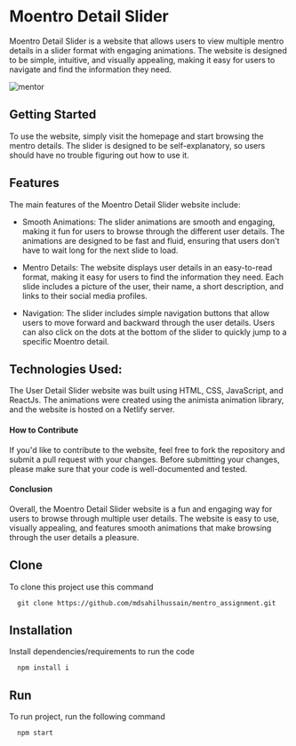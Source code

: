 # Moentro Detail Slider

Moentro Detail Slider is a website that allows users to view multiple mentro details in a slider format with engaging animations. The website is designed to be simple, intuitive, and visually appealing, making it easy for users to navigate and find the information they need.

![mentor](https://user-images.githubusercontent.com/70509500/224298366-85f06a04-165d-4183-9241-a91312d87af9.gif)

## Getting Started

To use the website, simply visit the homepage and start browsing the mentro details. The slider is designed to be self-explanatory, so users should have no trouble figuring out how to use it.

## Features

The main features of the Moentro Detail Slider website include:

- Smooth Animations:
  The slider animations are smooth and engaging, making it fun for users to browse through the different user details. The animations are designed to be fast and fluid, ensuring that users don't have to wait long for the next slide to load.

- Mentro Details:
  The website displays user details in an easy-to-read format, making it easy for users to find the information they need. Each slide includes a picture of the user, their name, a short description, and links to their social media profiles.

- Navigation:
  The slider includes simple navigation buttons that allow users to move forward and backward through the user details. Users can also click on the dots at the bottom of the slider to quickly jump to a specific Moentro detail.

## Technologies Used:

The User Detail Slider website was built using HTML, CSS, JavaScript, and ReactJs. The animations were created using the animista animation library, and the website is hosted on a Netlify server.

#### How to Contribute

If you'd like to contribute to the website, feel free to fork the repository and submit a pull request with your changes. Before submitting your changes, please make sure that your code is well-documented and tested.

#### Conclusion

Overall, the Moentro Detail Slider website is a fun and engaging way for users to browse through multiple user details. The website is easy to use, visually appealing, and features smooth animations that make browsing through the user details a pleasure.

## Clone

To clone this project use this command

```
  git clone https://github.com/mdsahilhussain/mentro_assignment.git
```

## Installation

Install dependencies/requirements to run the code

```
  npm install i
```

## Run

To run project, run the following command

```
  npm start
```
